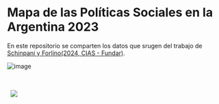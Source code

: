 # Mapa de las Políticas Sociales en la Argentina 2023

En este repositorio se comparten los datos que srugen del trabajo de [Schinpani y Forlino(2024, CIAS - Fundar)]().

![image](https://github.com/TuQmano/mapa_politicas_sociales/assets/12114624/f446d91d-66d1-4641-9a2b-a7ad6d5c6e0d)


<div>&nbsp;</div>
<div>&nbsp;</div>
<div>
  &nbsp;
  <a href="https://fund.ar">
  <picture>
    <source media="(prefers-color-scheme: dark)" srcset="https://github.com/datos-Fundar/fundartools/assets/86327859/6ef27bf9-141f-4537-9d78-e16b80196959">
    <source media="(prefers-color-scheme: light)" srcset="https://github.com/datos-Fundar/fundartools/assets/86327859/aa8e7c72-4fad-403a-a8b9-739724b4c533">
    <img src="fund.ar"></img>
  </picture>
</a>

</div>
